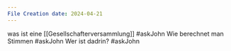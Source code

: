 ```yaml
---
File Creation date: 2024-04-21
---
```

was ist eine [[Gesellschafterversammlung]] #askJohn 
Wie berechnet man Stimmen #askJohn 
Wer ist dadrin? #askJohn 